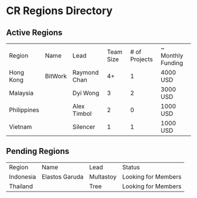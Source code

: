 
# CR Regions Directory

## Active Regions

<table>
    <tr>
        <td>
            Region
        </td>
        <td>
            Name
        </td>
        <td>
            Lead
        </td>
        <td>
            Team Size
        </td>
        <td>
            # of Projects
        </td>
        <td>
            ~ Monthly Funding
        </td>
    </tr>
    <tr>
        <td>
            Hong Kong
        </td>
        <td>
            BitWork
        </td>
        <td>
            Raymond Chan
        </td>
        <td>
            4+
        </td>
        <td>
            1
        </td>
        <td>
            4000 USD
        </td>
    </tr>
    <tr>
        <td>
            Malaysia
        </td>
        <td>
            &nbsp;
        </td>
        <td>
            Dyi Wong
        </td>
        <td>
            3
        </td>
        <td>
            2
        </td>
        <td>
            3000 USD
        </td>
    </tr>
    <tr>
        <td>
            Philippines
        </td>
        <td>
            &nbsp;
        </td>
        <td>
            Alex Timbol
        </td>
        <td>
            2
        </td>
        <td>
            0
        </td>
        <td>
            1000 USD
        </td>
    </tr>
    <tr>
        <td>
            Vietnam
        </td>
        <td>
            &nbsp;
        </td>
        <td>
            Silencer
        </td>
        <td>
            1
        </td>
        <td>
            1
        </td>
        <td>
            1000 USD
        </td>
    </tr>
</table>

## Pending Regions

<table>
    <tr>
        <td>
            Region
        </td>
        <td>
            Name
        </td>
        <td>
            Lead
        </td>
        <td>
            Status
        </td>    
    </tr>
    <tr>
        <td>
            Indonesia
        </td>
        <td>
            Elastos Garuda
        </td>
        <td>
            Multastoy
        </td>
        <td>
            Looking for Members
        </td>    
    </tr>
    <tr>
        <td>
            Thailand
        </td>
        <td>
            &nbsp;
        </td>
        <td>
            Tree
        </td>
        <td>
            Looking for Members
        </td>    
    </tr>
</table>
